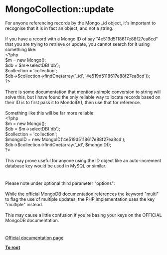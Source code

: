# MongoCollection::update




<div class="phpcode"><span class="html">
For anyone referencing records by the Mongo _id object, it&apos;s important to recognise that it is in fact an object, and not a string. <br><br>If you have a record with a Mongo ID of say &quot;4e519d5118617e88f27ea8cd&quot; that you are trying to retrieve or update, you cannot search for it using something like:<br><span class="default">&lt;?php<br>$m </span><span class="keyword">= new </span><span class="default">Mongo</span><span class="keyword">();<br></span><span class="default">$db </span><span class="keyword">= </span><span class="default">$m</span><span class="keyword">-&gt;</span><span class="default">selectDB</span><span class="keyword">(</span><span class="string">&apos;db&apos;</span><span class="keyword">);<br></span><span class="default">$collection </span><span class="keyword">= </span><span class="string">&apos;collection&apos;</span><span class="keyword">;<br></span><span class="default">$db</span><span class="keyword">-&gt;</span><span class="default">$collection</span><span class="keyword">-&gt;</span><span class="default">findOne</span><span class="keyword">(array(</span><span class="string">&apos;_id&apos;</span><span class="keyword">, </span><span class="string">&apos;4e519d5118617e88f27ea8cd&apos;</span><span class="keyword">));<br></span><span class="default">?&gt;<br></span><br>There is some documentation that mentions simple conversion to string will solve this, but I have found the only reliable way to locate records based on their ID is to first pass it to MondoID(), then use that for reference.<br><br>Something like this will be far more reliable:<br><span class="default">&lt;?php<br>$m </span><span class="keyword">= new </span><span class="default">Mongo</span><span class="keyword">();<br></span><span class="default">$db </span><span class="keyword">= </span><span class="default">$m</span><span class="keyword">-&gt;</span><span class="default">selectDB</span><span class="keyword">(</span><span class="string">&apos;db&apos;</span><span class="keyword">);<br></span><span class="default">$collection </span><span class="keyword">= </span><span class="string">&apos;collection&apos;</span><span class="keyword">;<br></span><span class="default">$mongoID </span><span class="keyword">= new </span><span class="default">MongoID</span><span class="keyword">(</span><span class="string">&apos;4e519d5118617e88f27ea8cd&apos;</span><span class="keyword">);<br></span><span class="default">$db</span><span class="keyword">-&gt;</span><span class="default">$collection</span><span class="keyword">-&gt;</span><span class="default">findOne</span><span class="keyword">(array(</span><span class="string">&apos;_id&apos;</span><span class="keyword">, </span><span class="default">$mongoID</span><span class="keyword">));<br></span><span class="default">?&gt;<br></span><br>This may prove useful for anyone using the ID object like an auto-increment database key would be used in MySQL or similar.</span>
</div>
  

#


<div class="phpcode"><span class="html">
Please note under optional third parameter &quot;options&quot;:<br><br>While the official MongoDB documentation references the keyword &quot;multi&quot; to flag the use of multiple updates, the PHP implementation uses the key &quot;multiple&quot; instead.<br><br>This may cause a little confusion if you&apos;re basing your keys on the OFFICIAL MongoDB documentation.</span>
</div>
  

#

[Official documentation page](https://www.php.net/manual/en/mongocollection.update.php)

**[To root](/README.md)**